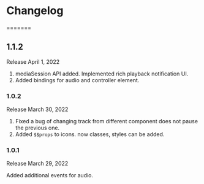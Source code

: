 # Changelog
=======

## 1.1.2
  Release April 1, 2022

1. mediaSession API added. Implemented rich playback notification UI.
2. Added bindings for audio and controller element.

### 1.0.2
  Release March 30, 2022
 
1. Fixed a bug of changing track from different component does not
pause the previous one.
2. Added `$$props` to icons. now classes, styles can be added.

### 1.0.1
  Release March 29, 2022
 
 Added additional events for audio.

